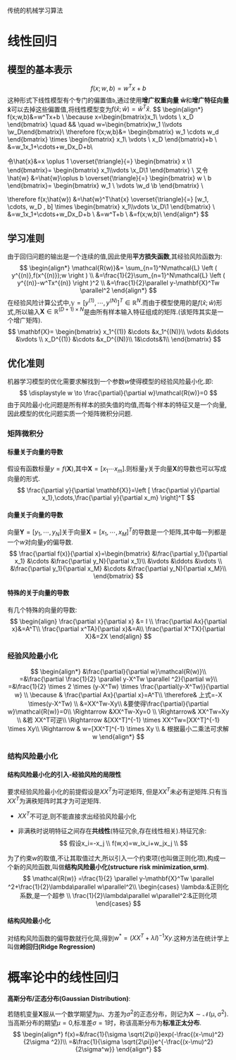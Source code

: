 
传统的机械学习算法
# 线性回归
## 模型的基本表示
$$
f(x;w,b)=w^Tx+b 
$$
这种形式下线性模型有个专门的偏置值`b`,通过使用**增广权重向量** $\mathbf{\hat{w}}$和**增广特征向量**$\mathbf{\hat{x}}$可以去掉这些偏置值,将线性模型变为$f(\hat{x};\hat{w}) = \hat{w}^T \hat{x}$.
$$
\begin{align*}
f(x;w,b)&=w^Tx+b \\
\because x=\begin{bmatrix}x_1\\ \vdots \\ x_D \end{bmatrix} 
\quad &\& \quad w=\begin{bmatrix}w_1 \\\vdots \\w_D\end{bmatrix}\\
\therefore f(x;w,b)&= 
    \begin{bmatrix}
    w_1 \cdots w_d
    \end{bmatrix}
    \times 
    \begin{bmatrix}
    x_1\\ \vdots \\ x_D
    \end{bmatrix}+b \\
    &=w_1x_1+\cdots+w_Dx_D+b\\

令\hat{x}&=x \oplus 1 \overset{\triangle}{=} \begin{bmatrix}
    x \\1
\end{bmatrix}=
\begin{bmatrix}
    x_1\\\vdots \\x_D\\1
\end{bmatrix} \\
又令\hat{w} &=\hat{w}\oplus b \overset{\triangle}{=}
\begin{bmatrix}
    w \\ b
\end{bmatrix}=
\begin{bmatrix}
    w_1 \\ \vdots \\w_d \\b
\end{bmatrix} \\

\therefore f(x;\hat{w}) &=\hat{w}^T\hat{x} \overset{\triangle}{=} [w_1, \cdots, w_D , b] \times \begin{bmatrix}
    x_1\\\vdots \\x_D\\1
\end{bmatrix} \\
&=w_1x_1+\cdots+w_Dx_D+b \\
&=w^T+b \\
&=f(x;w,b)\\
\end{align*}
$$

## 学习准则

由于回归问题的输出是一个连续的值,因此使用**平方损失函数**,其经验风险函数为:
$$
\begin{align*}
    \mathcal{R(w)}&= \sum_{n=1}^N\mathcal{L} \left ( y^{(n)},f(x^{(n)});w \right ) \\
    &=\frac{1}{2}\sum_{n=1}^N\mathcal{L} \left ( y^{(n)}-w^Tx^{(n)} \right )^2 \\
    &=\frac{1}{2}\parallel y-\mathbf{X}^Tw \parallel^2
\end{align*}
$$
在经验风险计算公式中,$\mathbb{y}=\left [ y^{(1)},\cdots,y^{(N)}\right ]^T \in \mathbb{R}^N$.而由于模型使用的是$f(\hat{x};\hat{w})$形式,所以输入$\mathbf{X} \in \mathbb{R}^{(D+1)\times N}$是由所有样本输入特征组成的矩阵.(该矩阵其实是一个增广矩阵).
$$
\mathbf{X}=
\begin{bmatrix}
    x_1^{(1)} &\cdots &x_1^{(N)}\\
    \vdots &\ddots &\vdots \\
     x_D^{(1)} &\cdots &x_D^{(N)}\\
     1&\cdots&1\\
\end{bmatrix}
$$

## 优化准则
机器学习模型的优化需要求解找到一个参数$w$使得模型的经验风险最小化.即:
$$
\displaystyle w \to \frac{\partial}{\partial w}\mathcal{R(w)}=0
$$
由于风险最小化问题是所有样本的损失值的均值,而每个样本的特征又是一个向量,因此模型的优化问题实质一个矩阵微积分问题.
### 矩阵微积分
#### 标量关于向量的导数
假设有函数标量$y=f(\mathbf{X})$,其中$\mathbf{X}=[x_1 \cdots x_m]$.则标量`y`关于向量$\mathbf{X}$的导数也可以写成向量的形式.
$$
\frac{\partial y}{\partial \mathbf{X}}=\left [ \frac{\partial y}{\partial x_1},\cdots,\frac{\partial y}{\partial x_m} \right]^T
$$

#### 向量关于向量的导数
向量$\mathbf Y=[y_1,\cdots,y_N]$关于向量$\mathbf{X}=[x_1,\cdots,x_M]^T$的导数是一个矩阵,其中每一列都是一个$w$对向量$y$的偏导数.
$$
\frac{\partial f(x)}{\partial x}=\begin{bmatrix}
    &\frac{\partial y_1}{\partial x_1}   &\cdots   &\frac{\partial y_N}{\partial x_1}\\
    &\vdots  &\ddots  &\vdots \\
    &\frac{\partial y_1}{\partial x_M}  &\cdots  &\frac{\partial y_N}{\partial x_M}\\
\end{bmatrix}
$$

#### 特殊的关于向量的导数
有几个特殊的向量的导数:
$$
\begin{align}
    \frac{\partial x}{\partial x} &= I \\
    \frac{\partial Ax}{\partial x}&=A^T\\
    \frac{\partial x^TA}{\partial x}&=A\\
    \frac{\partial X^TX}{\partial X}&=2X
\end{align}
$$

### 经验风险最小化

$$
\begin{align*}
&\frac{\partial}{\partial w}\mathcal{R(w)}\\
=&\frac{\partial \frac{1}{2} \parallel y-X^Tw  \parallel ^2}{\partial w}\\
=&\frac{1}{2} \times 2 \times (y-X^Tw) \times \frac{\partial(y-X^Tw)}{\partial w} \\
\because &   \frac{\partial Ax}{\partial x}=A^T\\
\therefore& 上式=-X \times(y-X^Tw) \\
&=XX^Tw-Xy\\
&要使得\frac{\partial}{\partial w}\mathcal{R(w)}=0\\
\Rightarrow &XX^Tw-Xy=0 \\
\Rightarrow& XX^Tw=Xy \\
&若 XX^T可逆\\
\Rightarrow &[XX^T]^{-1} \times XX^Tw=[XX^T]^{-1} \times Xy\\
\Rightarrow & w=[XX^T]^{-1} \times Xy \\
& 根据最小二乘法可求解w
\end{align*}
$$

### 结构风险最小化
#### 结构风险最小化的引入-经验风险的局限性
要求经验风险最小化的前提假设是$XX^T$为可逆矩阵,
但是$XX^T$未必有逆矩阵.只有当$XX^T$为满秩矩阵时其才为可逆矩阵.
- $XX^T$不可逆,则不能直接求出经验风险最小化
<!-- TODO:矩阵非满秩矩阵时的问题 -->
- 非满秩时说明特征之间存在**共线性**(特征冗余,存在线性相关).特征冗余:
$$
假设x_i=-x_j \\
f(w,x)=w_ix_i+w_jx_j \\
$$

为了约束$w$的取值,不让其取值过大,所以引入一个约束项(也叫做正则化项),构成一个新的风险函数,叫做**结构风险最小化(structure risk minimization,srm)**.
$$
\mathcal{R(w)} =\frac{1}{2} \parallel y-\mathbf{X}^Tw \parallel ^2+\frac{1}{2}\lambda\parallel w\parallel^2\\
\begin{cases}
    \lambda:&正则化系数,是一个超参 \\
    \frac{1}{2}\lambda\parallel w\parallel^2:&正则化项
\end{cases}
$$

#### 结构风险最小化
对结构风险函数的偏导数就行化简,得到$w^*=(XX^T+\lambda I)^{-1}Xy$.这种方法在统计学上叫做**岭回归(Ridge Regression)**


<!-- TODO:从概率论视角看线性回归问题 -->
# 概率论中的线性回归
**高斯分布/正态分布(Gaussian Distribution)**:

若随机变量$\mathbf{X}$服从一个数学期望为$\mu$、方差为$\sigma ^2$的正态分布，则记为$\mathbf{X} \sim \mathcal{N(\mu,\sigma ^2)}$.
当高斯分布的期望$\mu=0$,标准差$\sigma=1$时，称该高斯分布为**标准正太分布**.
$$
\begin{align*}
f(x)=&\frac{1}{\sigma \sqrt{2\pi}}exp(-\frac{(x-\mu)^2}{2\sigma ^2})\\
=&\frac{1}{\sigma \sqrt{2\pi}}e^{-\frac{(x-\mu)^2}{2\sigma^w}}
\end{align*}
$$